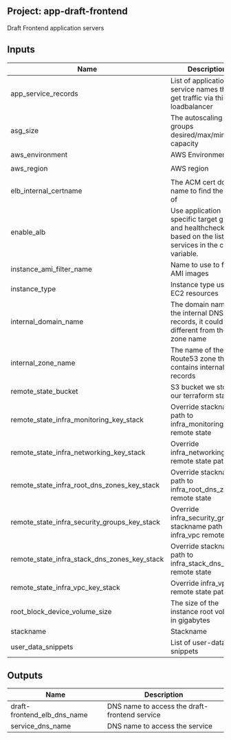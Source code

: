 ## Project: app-draft-frontend

Draft Frontend application servers


## Inputs

| Name | Description | Type | Default | Required |
|------|-------------|:----:|:-----:|:-----:|
| app_service_records | List of application service names that get traffic via this loadbalancer | list | `<list>` | no |
| asg_size | The autoscaling groups desired/max/min capacity | string | `2` | no |
| aws_environment | AWS Environment | string | - | yes |
| aws_region | AWS region | string | `eu-west-1` | no |
| elb_internal_certname | The ACM cert domain name to find the ARN of | string | - | yes |
| enable_alb | Use application specific target groups and healthchecks based on the list of services in the cname variable. | string | `false` | no |
| instance_ami_filter_name | Name to use to find AMI images | string | `` | no |
| instance_type | Instance type used for EC2 resources | string | `m5.large` | no |
| internal_domain_name | The domain name of the internal DNS records, it could be different from the zone name | string | - | yes |
| internal_zone_name | The name of the Route53 zone that contains internal records | string | - | yes |
| remote_state_bucket | S3 bucket we store our terraform state in | string | - | yes |
| remote_state_infra_monitoring_key_stack | Override stackname path to infra_monitoring remote state | string | `` | no |
| remote_state_infra_networking_key_stack | Override infra_networking remote state path | string | `` | no |
| remote_state_infra_root_dns_zones_key_stack | Override stackname path to infra_root_dns_zones remote state | string | `` | no |
| remote_state_infra_security_groups_key_stack | Override infra_security_groups stackname path to infra_vpc remote state | string | `` | no |
| remote_state_infra_stack_dns_zones_key_stack | Override stackname path to infra_stack_dns_zones remote state | string | `` | no |
| remote_state_infra_vpc_key_stack | Override infra_vpc remote state path | string | `` | no |
| root_block_device_volume_size | The size of the instance root volume in gigabytes | string | `40` | no |
| stackname | Stackname | string | - | yes |
| user_data_snippets | List of user-data snippets | list | - | yes |

## Outputs

| Name | Description |
|------|-------------|
| draft-frontend_elb_dns_name | DNS name to access the draft-frontend service |
| service_dns_name | DNS name to access the service |

